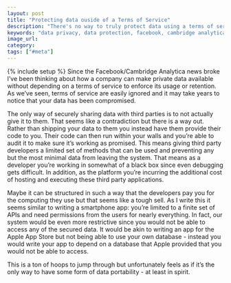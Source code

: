 ```yaml
---
layout: post
title: "Protecting data ouside of a Terms of Service"
description: "There's no way to truly protect data using a terms of service. Instead you need to allow third party apps to run inside your walled garden."
keywords: "data privacy, data protection, facebook, cambridge analytica"
image_url:
category:
tags: ["#meta"]
---
```

{% include setup %}
Since the Facebook/Cambridge Analytica news broke I’ve been thinking about how a company can make private data available without depending on a terms of service to enforce its usage or retention. As we’ve seen, terms of service are easily ignored and it may take years to notice that your data has been compromised.

The only way of securely sharing data with third parties is to not actually give it to them. That seems like a contradiction but there is a way out. Rather than shipping your data to them you instead have them provide their code to you. Their code can then run within your walls and you’re able to audit it to make sure it’s working as promised. This means giving third party developers a limited set of methods that can be used and preventing any but the most minimal data from leaving the system. That means as a developer you’re working in somewhat of a black box since even debugging gets difficult. In addition, as the platform you’re incurring the additional cost of hosting and executing these third party applications.

Maybe it can be structured in such a way that the developers pay you for the computing they use but that seems like a tough sell. As I write this it seems similar to writing a smartphone app: you’re limited to a finite set of APIs and need permissions from the users for nearly everything. In fact, our system would be even more restrictive since you would not be able to access any of the secured data. It would be akin to writing an app for the Apple App Store but not being able to use your own database - instead you would write your app to depend on a database that Apple provided that you would not be able to access.

This is a ton of hoops to jump through but unfortunately feels as if it’s the only way to have some form of data portability - at least in spirit.
